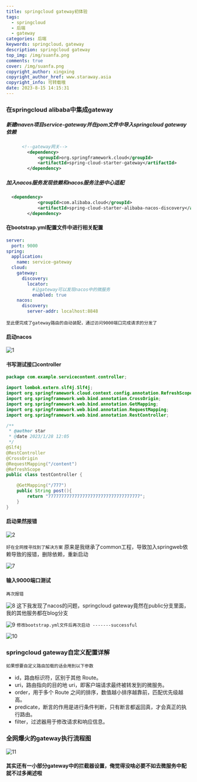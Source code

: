 ```yaml
---
title: springcloud gateway初体验
tags:
  - springcloud
  - 后端
  - gateway
categories: 后端
keywords: springcloud，gateway
description: springcloud gateway
top_img: /img/suanfa.png
comments: true
cover: /img/suanfa.png
copyright_author: xingxing
copyright_author_href: www.staraway.asia
copyright_info: 可转载哦
date: 2023-8-15 14:15:31
---
```




### 在springcloud alibaba中集成gateway
##### 新建maven项目service-gateway并在pom文件中导入springcloud gateway依赖
```XML
      <!--gateway⽹关-->
        <dependency>
            <groupId>org.springframework.cloud</groupId>
            <artifactId>spring-cloud-starter-gateway</artifactId>
        </dependency>
```
##### 加入nacos服务发现依赖和nacos服务注册中心适配
```xml
  <dependency>
            <groupId>com.alibaba.cloud</groupId>
            <artifactId>spring-cloud-starter-alibaba-nacos-discovery</artifactId>
        </dependency>

```
#### 在bootstrap.yml配置文件中进行相关配置
```yaml
server:
  port: 9000
spring:
  application:
    name: service-gateway
  cloud:
    gateway:
      discovery:
        locator:
          #让gateway可以发现nacos中的微服务
          enabled: true
    nacos:
      discovery:
        server-addr: localhost:8848
```
`至此便完成了gateway路由的自动装配，通过访问9000端口完成请求的分发了`

#### 启动nacos


![1](../images/springcloud-gateway初体验-1701757439810.png)

#### 书写测试接口controller
```JAVA
package com.example.servicecontent.controller;

import lombok.extern.slf4j.Slf4j;
import org.springframework.cloud.context.config.annotation.RefreshScope;
import org.springframework.web.bind.annotation.CrossOrigin;
import org.springframework.web.bind.annotation.GetMapping;
import org.springframework.web.bind.annotation.RequestMapping;
import org.springframework.web.bind.annotation.RestController;

/**
 * @author star
 * @date 2023/1/28 12:05
 */
@Slf4j
@RestController
@CrossOrigin
@RequestMapping("/content")
@RefreshScope
public class testController {

    @GetMapping("/777")
    public String post(){
        return "77777777777777777777777777777777777";
    }
}

```


#### 启动果然报错

![2](../images/springcloud-gateway初体验-1701757449291.png)

`好在全网搜寻找到了解决方案`
原来是我继承了common工程，导致加入springweb依赖导致的报错，删除依赖，重新启动

![7](../images/springcloud-gateway初体验-1701757498800.png)

#### 输入9000端口测试

`再次报错`

![8](../images/springcloud-gateway初体验-1701757506021.png)
这下我发现了nacos的问题，springcloud gateway竟然在public分支里面，我的其他服务都在blog分支

![9](../images/springcloud-gateway初体验-1701757512055.png)
`修改bootstrap.yml文件后再次启动 -------successful`

![10](../images/springcloud-gateway初体验-1701757517086.png)

### springcloud gateway自定义配置详解

`如果想要自定义路由加载的话会用到以下参数`

- id，路由标识符，区别于其他 Route。
- uri，路由指向的⽬的地 uri，即客户端请求最终被转发到的微服务。
- order，⽤于多个 Route 之间的排序，数值越⼩排序越靠前，匹配优先级越⾼。
- predicate，断⾔的作⽤是进⾏条件判断，只有断⾔都返回真，才会真正的执⾏路由。
- filter，过滤器⽤于修改请求和响应信息。


### 全网爆火的gateway执行流程图

![11](../images/springcloud-gateway初体验-1701757523867.png)

#### 其实还有一小部分gateway中的拦截器设置，俺觉得没啥必要不如去微服务中配就不过多阐述啦

